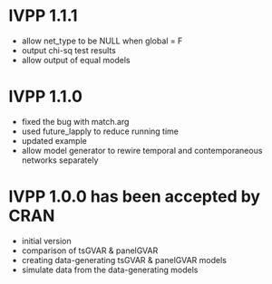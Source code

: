 # IVPP 1.1.1
  * allow net_type to be NULL when global = F
  * output chi-sq test results 
  * allow output of equal models

# IVPP 1.1.0
  * fixed the bug with match.arg
  * used future_lapply to reduce running time
  * updated example 
  * allow model generator to rewire temporal and contemporaneous networks separately
  
# IVPP 1.0.0 has been accepted by CRAN
  * initial version
  * comparison of tsGVAR & panelGVAR
  * creating data-generating tsGVAR & panelGVAR models
  * simulate data from the data-generating models

